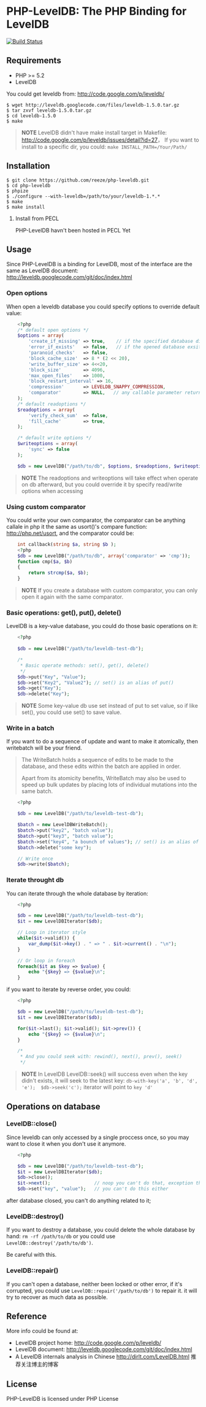 # PHP-LevelDB: The PHP Binding for LevelDB
[![Build Status](https://secure.travis-ci.org/reeze/php-leveldb.png)](http://travis-ci.org/reeze/php-leveldb)

## Requirements
- PHP >= 5.2
- LevelDB

You could get leveldb from: <http://code.google.com/p/leveldb/>

	$ wget http://leveldb.googlecode.com/files/leveldb-1.5.0.tar.gz
	$ tar zxvf leveldb-1.5.0.tar.gz
	$ cd leveldb-1.5.0
	$ make

>**NOTE** LevelDB didn't have make install target in Makefile:
><http://code.google.com/p/leveldb/issues/detail?id=27>，
>If you want to install to a specific dir, you could:
>`make INSTALL_PATH=/Your/Path/`

## Installation

	$ git clone https://github.com/reeze/php-leveldb.git
	$ cd php-leveldb
	$ phpize
	$ ./configure --with-leveldb=/path/to/your/leveldb-1.*.*
	$ make
	$ make install

1. Install from PECL

	PHP-LevelDB havn't been hosted in PECL Yet

## Usage
Since PHP-LevelDB is a binding for LevelDB, most of the interface are the same as
LevelDB document: <http://leveldb.googlecode.com/git/doc/index.html>

### Open options
When open a leveldb database you could specify options to override default value:

````php
	<?php
	/* default open options */
	$options = array(
		'create_if_missing' => true,	// if the specified database didn't exist will create a new one
		'error_if_exists'	=> false,	// if the opened database exsits will throw exception
		'paranoid_checks'	=> false,
		'block_cache_size'	=> 8 * (2 << 20),
		'write_buffer_size' => 4<<20,
		'block_size'		=> 4096,
		'max_open_files'	=> 1000,
		'block_restart_interval' => 16,
		'compression'		=> LEVELDB_SNAPPY_COMPRESSION,
		'comparator'		=> NULL,   // any callable parameter return 0, -1, 1
	);
	/* default readoptions */
	$readoptions = array(
		'verify_check_sum'	=> false,
		'fill_cache'		=> true,
	);

	/* default write options */
	$writeoptions = array(
		'sync' => false
	);

	$db = new LevelDB("/path/to/db", $options, $readoptions, $writeoptions);
````

>**NOTE** The readoptions and writeoptions will take effect when operate on
>db afterward, but you could override it by specify read/write options when
>accessing

### Using custom comparator
You could write your own comparator, the comparator can be anything callale in php
it the same as usort()'s compare function: <http://php.net/usort>, and the comparator
could be:

````php
	int callback(string $a, string $b );
	<?php
	$db = new LevelDB("/path/to/db", array('comparator' => 'cmp'));
	function cmp($a, $b)
	{
		return strcmp($a, $b);
	}
````

>**NOTE**
>If you create a database with custom comparator, you can only open it again
>with the same comparator.

### Basic operations: get(), put(), delete()
LevelDB is a key-value database, you could do those basic operations on it:

````php
	<?php
	
	$db = new LevelDB("/path/to/leveldb-test-db");

	/*
     * Basic operate methods: set(), get(), delete()
	 */
	$db->put("Key", "Value");
	$db->set("Key2", "Value2"); // set() is an alias of put()
	$db->get("Key");
	$db->delete("Key");
````

>**NOTE**
>Some key-value db use set instead of put to set value, so if like set(),
>you could use set() to save value.

### Write in a batch
If you want to do a sequence of update and want to make it atomically,
then writebatch will be your friend.

>The WriteBatch holds a sequence of edits to be made to the database, 
>and these edits within the batch are applied in order.
>
>Apart from its atomicity benefits, WriteBatch may also be used to speed up
>bulk updates by placing lots of individual mutations into the same batch.

````php
	<?php

	$db = new LevelDB("/path/to/leveldb-test-db");

	$batch = new LevelDBWriteBatch();
	$batch->put("key2", "batch value");
	$batch->put("key3", "batch value");
	$batch->set("key4", "a bounch of values"); // set() is an alias of put()
	$batch->delete("some key");

	// Write once
	$db->write($batch);
````

### Iterate throught db

You can iterate through the whole database by iteration:

````php
	<?php

	$db = new LevelDB("/path/to/leveldb-test-db");
	$it = new LevelDBIterator($db);

	// Loop in iterator style
	while($it->valid()) {
		var_dump($it->key() . " => " . $it->current() . "\n");
	}

	// Or loop in foreach
	foreach($it as $key => $value) {
		echo "{$key} => {$value}\n";
	}
````

if you want to iterate by reverse order, you could:

````php
	<?php

	$db = new LevelDB("/path/to/leveldb-test-db");
	$it = new LevelDBIterator($db);

	for($it->last(); $it->valid(); $it->prev()) {
		echo "{$key} => {$value}\n";
	}

	/*
     * And you could seek with: rewind(), next(), prev(), seek()
     */
````

>**NOTE** In LevelDB LevelDB::seek() will success even when the key didn't exists,
>it will seek to the latest key:
>`db-with-key('a', 'b', 'd', 'e');  $db->seek('c');` iterator will point to `key 'd'`

## Operations on database

### LevelDB::close()
Since leveldb can only accessed by a single proccess once, so you may want to
close it when you don't use it anymore.

````php
	<?php

	$db = new LevelDB("/path/to/leveldb-test-db");
	$it = new LevelDBIterator($db);
	$db->close();
	$it->next();				// noop you can't do that, exception thrown
	$db->set("key", "value");	// you can't do this either
````

after database closed, you can't do anything related to it;

### LevelDB::destroy()
If you want to destroy a database, you could delete the whole database by hand:
`rm -rf /path/to/db` or you could use `LevelDB::destroy('/path/to/db')`.

Be careful with this.

### LevelDB::repair()
If you can't open a database, neither been locked or other error, if it's corrupted,
you could use `LevelDB::repair('/path/to/db')` to repair it. it will try to recover
as much data as possible.

## Reference
More info could be found at:

- LevelDB project home: <http://code.google.com/p/leveldb/>
- LevelDB document: <http://leveldb.googlecode.com/git/doc/index.html>
- A LevelDB internals analysis in Chinese <http://dirlt.com/LevelDB.html> 推荐关注博主的博客

## License
PHP-LevelDB is licensed under PHP License
